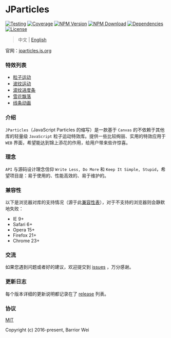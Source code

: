 # JParticles

[![Testing](https://github.com/Barrior/JParticles/actions/workflows/testing.yml/badge.svg?branch=master)](https://github.com/Barrior/JParticles/actions/workflows/testing.yml)
[![Coverage](https://codecov.io/gh/Barrior/JParticles/branch/master/graph/badge.svg?token=JYojJUPPMW)](https://codecov.io/gh/Barrior/JParticles)
[![NPM Version](https://img.shields.io/npm/v/jparticles/latest)](https://www.npmjs.com/package/jparticles)
[![NPM Download](https://img.shields.io/npm/dm/jparticles.svg)](https://www.npmjs.com/package/jparticles)
[![Dependencies](https://img.shields.io/badge/dependencies-none-brightgreen.svg)](https://www.npmjs.com/package/jparticles?activeTab=dependencies)
[![License](https://img.shields.io/badge/license-MIT-blue.svg)](https://github.com/Barrior/JParticles/blob/master/LICENSE)

> 中文 | [English](./README_en.md)

官网：[jparticles.js.org](https://jparticles.js.org/)


### 特效列表

- [粒子运动](https://jparticles.js.org/#/examples/particle)
- [波纹运动](https://jparticles.js.org/#/examples/wave)
- [波纹进度条](https://jparticles.js.org/#/examples/wave-loading)
- [雪花飘落](https://jparticles.js.org/#/examples/snow)
- [线条动画](https://jparticles.js.org/#/examples/line)


### 介绍

`JParticles`（JavaScript Particles 的缩写）是一款基于 `Canvas` 的不依赖于其他库的轻量级 `JavaScript` 粒子运动特效库。提供一些比较绚丽、实用的特效应用于 `WEB` 界面，希望能达到锦上添花的作用，给用户带来些许惊喜。


### 理念

`API` 与源码设计理念信仰 `Write Less, Do More` 和 `Keep It Simple, Stupid`，希望项目是：易于使用的、性能高效的、易于维护的。


### 兼容性

以下是浏览器对库的支持情况（源于此[兼容性表](./docs/compatibility_table.md)），对于不支持的浏览器则会静默地失败：

- IE 9+
- Safari 6+
- Opera 15+
- Firefox 21+
- Chrome 23+


### 交流

如果您遇到问题或者好的建议，欢迎提交到 [issues](https://github.com/Barrior/JParticles/issues) ，万分感谢。


### 更新日志

每个版本详细的更新说明都记录在了 [release](https://github.com/Barrior/JParticles/releases) 列表。


### 协议

[MIT](./LICENSE)

Copyright (c) 2016-present, Barrior Wei
